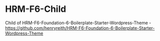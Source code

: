 # HRM-F6-Child
Child of HRM-F6-Foundation-6-Boilerplate-Starter-Wordpress-Theme - https://github.com/henryreith/HRM-F6-Foundation-6-Boilerplate-Starter-Wordpress-Theme
